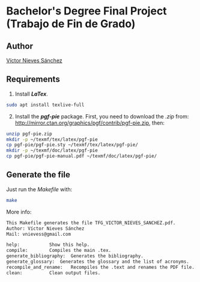 # Bachelor's Degree Final Project (Trabajo de Fin de Grado)

## Author

[Víctor Nieves Sánchez](https://github.com/VictorNS69)

## Requirements

1. Install **_LaTex_**.

```bash
sudo apt install texlive-full
```
2. Install the **_pgf-pie_** package.
First, you need to download the _.zip_ from: http://mirror.ctan.org/graphics/pgf/contrib/pgf-pie.zip, then:
```bash
unzip pgf-pie.zip
mkdir -p ~/texmf/tex/latex/pgf-pie
cp pgf-pie/pgf-pie.sty ~/texmf/tex/latex/pgf-pie/
mkdir -p ~/texmf/doc/latex/pgf-pie
cp pgf-pie/pgf-pie-manual.pdf ~/texmf/doc/latex/pgf-pie/
```

## Generate the file

Just run the _Makefile_ with:

```bash
make
```
More info:
```bash
This Makefile generates the file TFG_VICTOR_NIEVES_SANCHEZ.pdf.
Author: Víctor Nieves Sánchez
Mail: vnievess@gmail.com

help:			Show this help.
compile: 		Compiles the main .tex.
generate_bibliography:	Generates the bibliography. 
generate_glossary:	Generates the glossary and the list of acronyms.
recompile_and_rename:	Recompiles the .text and renames the PDF file.
clean:			Clean output files.
```
